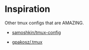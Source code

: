 # Inspiration

Other tmux configs that are AMAZING.


- [samoshkin/tmux-config](https://github.com/samoshkin/tmux-config])

- [gpakosz/.tmux](https://github.com/gpakosz/.tmux])
